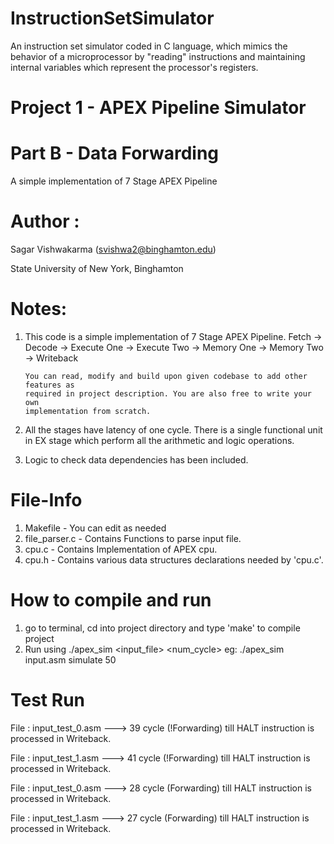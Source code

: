 # InstructionSetSimulator

An instruction set simulator coded in C language, which mimics the behavior of a microprocessor by "reading" instructions and maintaining internal variables which represent the processor's registers.

Project 1 - APEX Pipeline Simulator
============

Part B - Data Forwarding
============

A simple implementation of 7 Stage APEX Pipeline

Author :
============
Sagar Vishwakarma (svishwa2@binghamton.edu)

State University of New York, Binghamton

Notes:
============

1)	This code is a simple implementation of 7 Stage APEX Pipeline.
		Fetch -> Decode -> Execute One -> Execute Two -> Memory One -> Memory Two -> Writeback

		You can read, modify and build upon given codebase to add other features as
		required in project description. You are also free to write your own
		implementation from scratch.

2)	All the stages have latency of one cycle. There is a single functional unit in
		EX stage which perform all the arithmetic and logic operations.

3)	Logic to check data dependencies has been included.

File-Info
============

1)	Makefile				- You can edit as needed
2)	file_parser.c 	- Contains Functions to parse input file.
3)	cpu.c						- Contains Implementation of APEX cpu.
4)	cpu.h						- Contains various data structures declarations needed by 'cpu.c'.


How to compile and run
============

1)	go to terminal, cd into project directory and type 'make' to compile project
2)	Run using ./apex_sim <input_file> <func> <num_cycle>
		eg: ./apex_sim input.asm simulate 50


Test Run
============		

File : input_test_0.asm ---> 39 cycle (!Forwarding) till HALT instruction is processed in Writeback.

File : input_test_1.asm ---> 41 cycle (!Forwarding) till HALT instruction is processed in Writeback.

File : input_test_0.asm ---> 28 cycle (Forwarding) till HALT instruction is processed in Writeback.

File : input_test_1.asm ---> 27 cycle (Forwarding) till HALT instruction is processed in Writeback.
